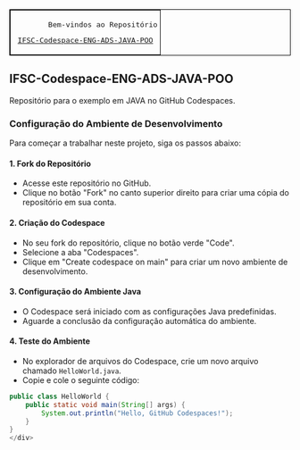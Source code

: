 <div style="font-family: monospace; font-size: 8px;">
  <table align="center" border="1" cellpadding="5" cellspacing="0" style="border-collapse: collapse; border: 1px solid black;">
    <tr>
      <td style="border: 1px solid black; padding: 5px;">
        <p style="text-align: center;">&nbsp&nbsp&nbsp&nbsp&nbsp&nbsp&nbsp&nbspBem-vindos ao Repositório</p>
        <p style="text-align: center;"><a href="https://rmayormartins.github.io/" target="_blank">IFSC-Codespace-ENG-ADS-JAVA-POO</a></p>
      </td>
    </tr>
  </table>
</div>
  
  ## IFSC-Codespace-ENG-ADS-JAVA-POO
  Repositório para o exemplo em JAVA no GitHub Codespaces.

  ### Configuração do Ambiente de Desenvolvimento
  Para começar a trabalhar neste projeto, siga os passos abaixo:

  #### 1. Fork do Repositório
  - Acesse este repositório no GitHub.
  - Clique no botão "Fork" no canto superior direito para criar uma cópia do repositório em sua conta.

  #### 2. Criação do Codespace
  - No seu fork do repositório, clique no botão verde "Code".
  - Selecione a aba "Codespaces".
  - Clique em "Create codespace on main" para criar um novo ambiente de desenvolvimento.

  #### 3. Configuração do Ambiente Java
  - O Codespace será iniciado com as configurações Java predefinidas.
  - Aguarde a conclusão da configuração automática do ambiente.

  #### 4. Teste do Ambiente
  - No explorador de arquivos do Codespace, crie um novo arquivo chamado `HelloWorld.java`.
  - Copie e cole o seguinte código:

  ```java
  public class HelloWorld {
      public static void main(String[] args) {
          System.out.println("Hello, GitHub Codespaces!");
      }
  }
</div>
